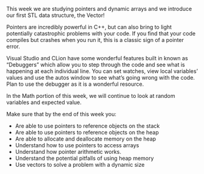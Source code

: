 This week we are studying pointers and dynamic arrays and we introduce our first STL data structure, the Vector!  

Pointers are incredibly powerful in C++, but can also bring to light potentially catastrophic problems with your code.  If you find that your code compiles but crashes when you run it, this is a classic sign of a pointer error.

Visual Studio and CLion have some wonderful features built in known as “Debuggers” which allow you to step through the code and see what is happening at each individual line.  You can set watches, view local variables’ values and use the autos window to see what’s going wrong with the code.  Plan to use the debugger as it is a wonderful resource. 

In the Math portion of this week, we will continue to look at random variables and expected value.

Make sure that by the end of this week you:

- Are able to use pointers to reference objects on the stack
- Are able to use pointers to reference objects on the heap
- Are able to allocate and deallocate memory on the heap
- Understand how to use pointers to access arrays
- Understand how pointer arithmetic works.
- Understand the potential pitfalls of using heap memory
- Use vectors to solve a problem with a dynamic size 
